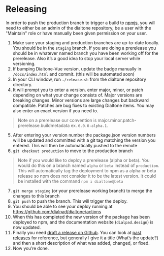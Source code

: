 # Releasing

In order to push the production branch to trigger a build to [npmjs](https://npmjs.com), you will need to either be an admin of the dialtone repository, be a user with the "Maintain" role or have manually been given permission on your user.

1. Make sure your staging and production branches are up-to-date locally. You should be in the `staging` branch. If you are doing a prerelease you should be in whatever named branch you have been working off for the prerelease. Also it’s a good idea to stop your local server while versioning.
2. If bumping Dialtone-Vue version, update the badge manually in `/docs/index.html` and commit. (this will be automated soon)
3. In your CLI window, run `./release.sh` from the dialtone repository directory.
4. It will prompt you to enter a version. enter major, minor, or patch depending on what your change consists of. Major versions are breaking changes. Minor versions are large changes but backward compatible. Patches are bug fixes to existing Dialtone items. You may also enter an exact version if you need to.
> Note on a prerelease our convention is major.minor.patch-prerelease.buildmetadata ex. `6.0.0-alpha.1`.
5. After entering your version number the package.json version numbers will be updated and committed with a git tag matching the version you entered. This will then be automatically pushed to the remote
6. `git checkout production` to move to the production branch
> Note if you would like to deploy a prerelease (alpha or beta). You would do this on a branch named `alpha` or `beta` instead of `production`. This will automatically tag the deployment to npm as a alpha or beta release so npm does not consider it to be the latest version. It could be installed with the command `npm i dialtone@beta`
7. `git merge staging` (or your prerelease working branch) to merge the changes to this branch
8. `git push` to push the branch. This will trigger the deploy.
9. You should be able to see your deploy running at https://github.com/dialpad/dialtone/actions
10. When this has completed the new version of the package has been deployed to npm, and the documentation website (`dialpad.design`) is now updated.
11. Finally you need [draft a release on Github](https://github.com/dialpad/dialtone/releases/new). You can look at [past releases](https://github.com/dialpad/dialtone/releases/tag/v5.13.0) for reference, but generally I give it a title (What’s the update?) and then a short description of what was added, changed, or fixed.
12. Now you’re done.
